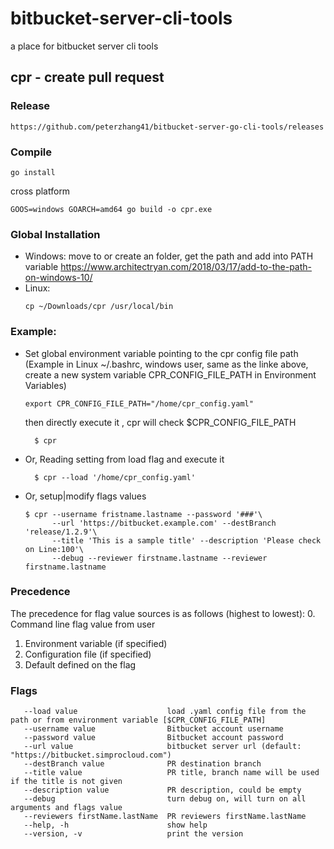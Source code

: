# bitbucket-server-cli-tools
a place for bitbucket server cli tools

## cpr - create pull request

### Release
    https://github.com/peterzhang41/bitbucket-server-go-cli-tools/releases
    
### Compile
   ~~~
   go install
   ~~~
 cross platform 
   ~~~
   GOOS=windows GOARCH=amd64 go build -o cpr.exe 
   ~~~

### Global Installation

  * Windows: 
    move to or create an folder, get the path and add into PATH variable
    https://www.architectryan.com/2018/03/17/add-to-the-path-on-windows-10/
  * Linux: 
    ~~~
    cp ~/Downloads/cpr /usr/local/bin
    ~~~
 
 ### Example: 
 
  * Set global environment variable pointing to the cpr config file path (Example in Linux ~/.bashrc, windows user, same as the linke above, create a new system variable CPR_CONFIG_FILE_PATH in Environment Variables)
     ~~~
     export CPR_CONFIG_FILE_PATH="/home/cpr_config.yaml"
     ~~~
    then directly execute it , cpr will check $CPR_CONFIG_FILE_PATH
    ~~~
      $ cpr
    ~~~
  * Or, Reading setting from load flag and execute it
      ~~~
        $ cpr --load '/home/cpr_config.yaml'
      ~~~
  * Or, setup|modify flags values
    ~~~
    $ cpr --username fristname.lastname --password '###'\
          --url 'https://bitbucket.example.com' --destBranch 'release/1.2.9'\
          --title 'This is a sample title' --description 'Please check on Line:100'\
          --debug --reviewer firstname.lastname --reviewer firstname.lastname
    ~~~
    
  ### Precedence
  The precedence for flag value sources is as follows (highest to lowest):
  0. Command line flag value from user
  1. Environment variable (if specified)
  2. Configuration file (if specified)
  3. Default defined on the flag
  
  
### Flags
   ~~~
      --load value                    load .yaml config file from the path or from environment variable [$CPR_CONFIG_FILE_PATH]
      --username value                Bitbucket account username
      --password value                Bitbucket account password
      --url value                     bitbucket server url (default: "https://bitbucket.simprocloud.com")
      --destBranch value              PR destination branch
      --title value                   PR title, branch name will be used if the title is not given
      --description value             PR description, could be empty
      --debug                         turn debug on, will turn on all arguments and flags value
      --reviewers firstName.lastName  PR reviewers firstName.lastName
      --help, -h                      show help
      --version, -v                   print the version
  ~~~
